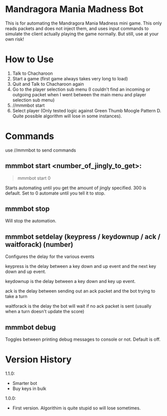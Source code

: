 # Mandragora Mania Madness Bot

This is for automating the Mandragora Mania Madness mini game. This only reads packets and does not inject them, and uses input commands to simulate the client actually playing the game normally. But still, use at your own risk!

# How to Use

1. Talk to Chacharoon
2. Start a game (first game always takes very long to load)
3. Quit and Talk to Chacharoon again
4. Go to the player selection sub menu (I couldn't find an incoming or outgoing packet when I went between the main menu and player selection sub menu)
4. //mmmbot start
5. Select player (Only tested logic against Green Thumb Moogle Pattern D. Quite possible algorithm will lose in some instances). 

# Commands

use //mmmbot to send commands

## mmmbot start <number_of_jingly_to_get>: 

> mmmbot start 0

Starts automating until you get the amount of jingly specified. 300 is default. Set to 0 automate until you tell it to stop.

## mmmbot stop

Will stop the automation.

## mmmbot setdelay (keypress / keydownup / ack / waitforack) (number)

Configures the delay for the various events

keypress is the delay between a key down and up event and the next key down and up event.

keydownup is the delay between a key down and key up event.

ack is the delay between sending out an ack packet and the bot trying to take a turn

waitforack is the delay the bot will wait if no ack packet is sent (usually when a turn doesn't update the score)

## mmmbot debug 

Toggles between printing debug messages to console or not. Default is off.

# Version History
1.1.0:
- Smarter bot
- Buy keys in bulk

1.0.0: 
- First version. Algorithim is quite stupid so will lose sometimes.
